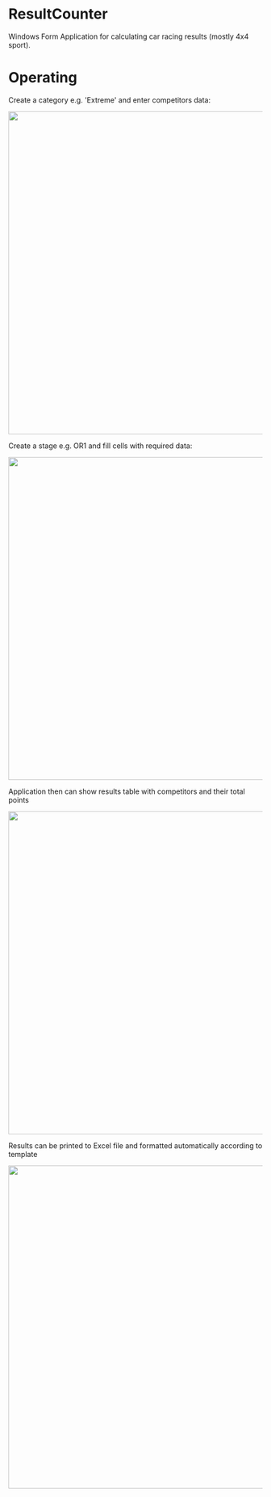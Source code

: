 # ResultCounter

Windows Form Application for calculating car racing results (mostly 4x4 sport).

# Operating

Create a category e.g. 'Extreme' and enter competitors data:

<img src="https://cloud.githubusercontent.com/assets/11571391/12645287/c06c4c44-c5d1-11e5-804d-7e756bfb716b.png" width="640">

Create a stage e.g. OR1 and fill cells with required data:

<img src="https://cloud.githubusercontent.com/assets/11571391/12645286/c064c046-c5d1-11e5-815f-7db6c85e0974.png" width="640">

Application then can show results table with competitors and their total points

<img src="https://cloud.githubusercontent.com/assets/11571391/12645289/c073ee72-c5d1-11e5-8971-4c866325f4cf.png" width="640">

Results can be printed to Excel file and formatted automatically according to template

<img src="https://cloud.githubusercontent.com/assets/11571391/12645288/c06f1942-c5d1-11e5-9c23-47c4a9231141.png" width="640">
